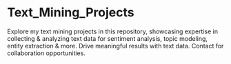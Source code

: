 # Text_Mining_Projects
Explore my text mining projects in this repository, showcasing expertise in collecting &amp; analyzing text data for sentiment analysis, topic modeling, entity extraction &amp; more. Drive meaningful results with text data. Contact for collaboration opportunities.
